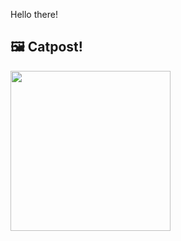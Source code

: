 Hello there!



## 🖼️ Catpost!

<sub>
    <img src="https://cdn2.thecatapi.com/images/p5o8ZwirY.false" height="256">
</sub>

